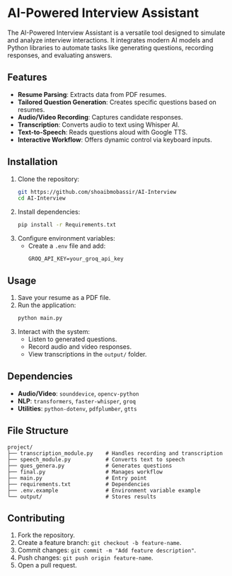 # AI-Powered Interview Assistant  

The AI-Powered Interview Assistant is a versatile tool designed to simulate and analyze interview interactions. It integrates modern AI models and Python libraries to automate tasks like generating questions, recording responses, and evaluating answers.  

## Features  
- **Resume Parsing**: Extracts data from PDF resumes.  
- **Tailored Question Generation**: Creates specific questions based on resumes.  
- **Audio/Video Recording**: Captures candidate responses.  
- **Transcription**: Converts audio to text using Whisper AI.  
- **Text-to-Speech**: Reads questions aloud with Google TTS.  
- **Interactive Workflow**: Offers dynamic control via keyboard inputs.  

## Installation  
1. Clone the repository:  
   ```bash  
   git https://github.com/shoaibmobassir/AI-Interview
   cd AI-Interview  
   ```  
2. Install dependencies:  
   ```bash  
   pip install -r Requirements.txt  
   ```  
3. Configure environment variables:  
   - Create a `.env` file and add:  
     ```  
     GROQ_API_KEY=your_groq_api_key  
     ```  

## Usage  
1. Save your resume as a PDF file.  
2. Run the application:  
   ```bash  
   python main.py  
   ```  
3. Interact with the system:  
   - Listen to generated questions.  
   - Record audio and video responses.  
   - View transcriptions in the `output/` folder.  

## Dependencies  
- **Audio/Video**: `sounddevice`, `opencv-python`  
- **NLP**: `transformers`, `faster-whisper`, `groq`  
- **Utilities**: `python-dotenv`, `pdfplumber`, `gtts`  

## File Structure  
```  
project/  
├── transcription_module.py    # Handles recording and transcription  
├── speech_module.py           # Converts text to speech  
├── ques_genera.py             # Generates questions  
├── final.py                   # Manages workflow  
├── main.py                    # Entry point  
├── requirements.txt           # Dependencies  
├── .env.example               # Environment variable example  
└── output/                    # Stores results  
```  

## Contributing  
1. Fork the repository.  
2. Create a feature branch: `git checkout -b feature-name`.  
3. Commit changes: `git commit -m "Add feature description"`.  
4. Push changes: `git push origin feature-name`.  
5. Open a pull request.  
